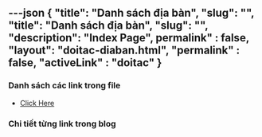---json
{
    "title": "Danh sách địa bàn",
    "slug": "",
    "title": "Danh sách địa bàn",
    "slug": "",
    "description": "Index Page",
    permalink" : false,
    "layout": "doitac-diaban.html",
    "permalink" : false,
    "activeLink" : "doitac"
}
---

### Danh sách các link trong file
- [Click Here](./blog-list.html)

### Chi tiết từng link trong blog